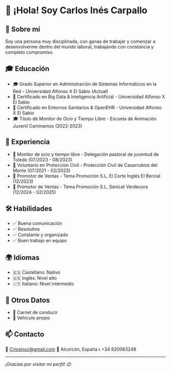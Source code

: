 # 👋 ¡Hola! Soy Carlos Inés Carpallo

## 📌 Sobre mí
Soy una persona muy disciplinada, con ganas de trabajar y comenzar a desenvolverme dentro del mundo laboral, trabajando con constancia y completo compromiso.

## 🎓 Educación
- 🎓 Grado Superior en Administración de Sistemas Informáticos en la Red - Universidad Alfonso X El Sabio (Actual)
- 📜 Certificado en Big Data & Inteligencia Artificial - Universidad Alfonso X El Sabio
- 📜 Certificado en Entornos Sanitarios & OpenEHR - Universidad Alfonso X El Sabio
- 🎓 Título de Monitor de Ocio y Tiempo Libre - Escuela de Animación Juvenil Caminamos (2022-2023)

## 💼 Experiencia
- 🏢 Monitor de ocio y tiempo libre - Delegación pastoral de juventud de Toledo (07/2023 - 08/2023)
- 🏢 Voluntario en Protección Civil - Protección Civil de Casarrubios del Monte (07/2021 - 02/2023)
- 🏢 Promotor de Ventas - Tema Promoción S.L, El Corte Inglés El Bercial (12/2023)
- 🏢 Promotor de Ventas - Tema Promoción S.L, Sanicat Verdecora (12/2024 - 02/2025)

## 🛠️ Habilidades
- ✅ Buena comunicación
- ✅ Resolutivo
- ✅ Constante y organizado
- ✅ Buen trabajo en equipo

## 🌍 Idiomas
- 🇪🇸 Castellano: Nativo
- 🇺🇸 Inglés: Nivel alto
- 🇮🇹 Italiano: Nivel intermedio

## 🚗 Otros Datos
- 📜 Carnet de conducir
- 🚗 Vehículo propio

## 📫 Contacto
📧 Crlosinsc@gmail.com
📍 Alcorcón, España
📞 +34 620083248

---
_¡Gracias por visitar mi perfil! 😊_


<!--
**cinescar/cinescar** is a ✨ _special_ ✨ repository because its `README.md` (this file) appears on your GitHub profile.

Here are some ideas to get you started:

- 🔭 I’m currently working on ...
- 🌱 I’m currently learning ...
- 👯 I’m looking to collaborate on ...
- 🤔 I’m looking for help with ...
- 💬 Ask me about ...
- 📫 How to reach me: ...
- 😄 Pronouns: ...
- ⚡ Fun fact: ...
-->
